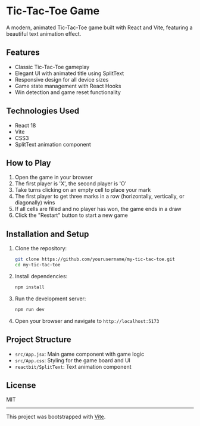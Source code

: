 # Tic-Tac-Toe Game

A modern, animated Tic-Tac-Toe game built with React and Vite, featuring a beautiful text animation effect.

## Features

- Classic Tic-Tac-Toe gameplay
- Elegant UI with animated title using SplitText
- Responsive design for all device sizes
- Game state management with React Hooks
- Win detection and game reset functionality

## Technologies Used

- React 18
- Vite
- CSS3
- SplitText animation component

## How to Play

1. Open the game in your browser
2. The first player is 'X', the second player is 'O'
3. Take turns clicking on an empty cell to place your mark
4. The first player to get three marks in a row (horizontally, vertically, or diagonally) wins
5. If all cells are filled and no player has won, the game ends in a draw
6. Click the "Restart" button to start a new game

## Installation and Setup

1. Clone the repository:

   ```bash
   git clone https://github.com/yourusername/my-tic-tac-toe.git
   cd my-tic-tac-toe
   ```

2. Install dependencies:

   ```bash
   npm install
   ```

3. Run the development server:

   ```bash
   npm run dev
   ```

4. Open your browser and navigate to `http://localhost:5173`

## Project Structure

- `src/App.jsx`: Main game component with game logic
- `src/App.css`: Styling for the game board and UI
- `reactbit/SplitText`: Text animation component

## License

MIT

---

This project was bootstrapped with [Vite](https://vitejs.dev/).
